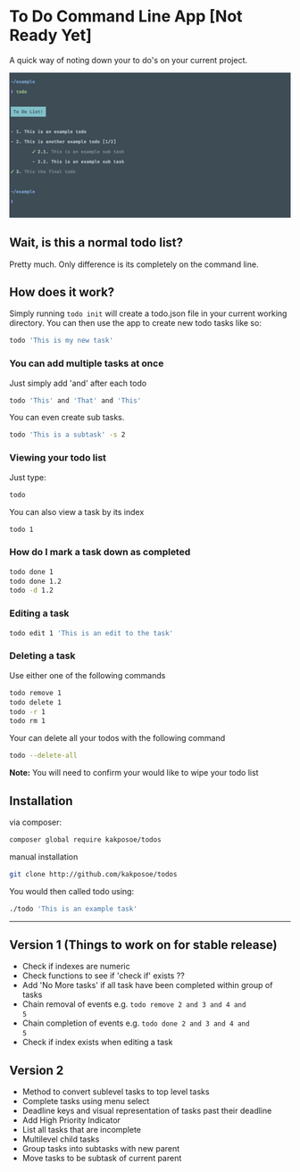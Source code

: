 # To Do Command Line App [Not Ready Yet]

A quick way of noting down your to do's on your current project.

![Todo App](example.png)

## Wait, is this a normal todo list?
Pretty much. Only difference is its completely on the command line. 

## How does it work?
Simply running ```todo init``` will create a todo.json file in your current working directory. You can then use the app to create new todo tasks like so:
```bash
todo 'This is my new task'
```

### You can add multiple tasks at once
Just simply add 'and' after each todo  
```bash
todo 'This' and 'That' and 'This'
```

You can even create sub tasks.  
```bash
todo 'This is a subtask' -s 2
```

### Viewing your todo list
Just type:
```bash
todo
```

You can also view a task by its index
```bash
todo 1
```

### How do I mark a task down as completed
```bash
todo done 1
todo done 1.2
todo -d 1.2
```

### Editing a task
```bash
todo edit 1 'This is an edit to the task'
```

### Deleting a task
Use either one of the following commands
```bash
todo remove 1
todo delete 1
todo -r 1
todo rm 1
```

Your can delete all your todos with the following command 
```bash
todo --delete-all
```
**Note:** You will need to confirm your would like to wipe your todo list

## Installation
via composer:
```bash
composer global require kakposoe/todos
```

manual installation
```bash
git clone http://github.com/kakposoe/todos 
```

You would then called todo using:
```bash
./todo 'This is an example task'
```

___

## Version 1 (Things to work on for stable release)
- Check if indexes are numeric
- Check functions to see if 'check if' exists ??
- Add 'No More tasks' if all task have been completed within group of tasks
- Chain removal of events e.g. <code>todo remove 2 and 3 and 4 and 5</code>
- Chain completion of events e.g. <code>todo done 2 and 3 and 4 and 5</code>
- Check if index exists when editing a task

## Version 2
- Method to convert sublevel tasks to top level tasks
- Complete tasks using menu select
- Deadline keys and visual representation of tasks past their deadline
- Add High Priority Indicator
- List all tasks that are incomplete
- Multilevel child tasks
- Group tasks into subtasks with new parent
- Move tasks to be subtask of current parent
